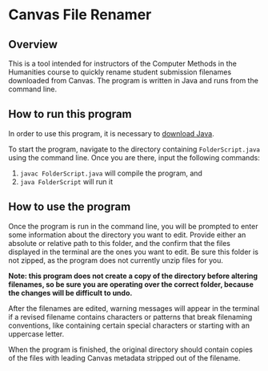 # Canvas File Renamer

## Overview

This is a tool intended for instructors of the Computer Methods in the Humanities course to quickly rename student submission filenames downloaded from Canvas. The program is written in Java and runs from the command line.

## How to run this program

In order to use this program, it is necessary to [download Java](https://www.java.com/en/download/manual.jsp).

To start the program, navigate to the directory containing `FolderScript.java` using the command line. Once you are there, input the following commands:

1. `javac FolderScript.java` will compile the program, and
1. `java FolderScript` will run it 

## How to use the program

Once the program is run in the command line, you will be prompted to enter some information
about the directory you want to edit. Provide either an absolute or relative path to this folder,
and the confirm that the files displayed in the terminal are the ones you want to edit. Be sure this folder is not zipped,
as the program does not currently unzip files for you.

**Note: this program does not create a copy of the directory before altering filenames, so be sure you are operating over
the correct folder, because the changes will be difficult to undo.**

After the filenames are edited, warning messages will appear in the terminal if a revised filename
contains characters or patterns that break filenaming conventions, like containing certain special characters or
starting with an uppercase letter.

When the program is finished, the original directory should contain copies of the files with leading Canvas
metadata stripped out of the filename.